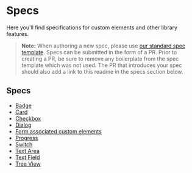 # Specs

Here you'll find specifications for custom elements and other library features.

> **Note:** When authoring a new spec, please use [our standard spec template](./template.md). Specs can be submitted in the form of a PR. Prior to creating a PR, be sure to remove any boilerplate from the spec template which was not used. The PR that introduces your spec should also add a link to this readme in the specs section below.

## Specs
- [Badge](./badge.md)
- [Card](./card/card.md)
- [Checkbox](./checkbox.md)
- [Dialog](./dialog/dialog.md)
- [Form associated custom elements]("./form-associated-custom-element.md")
- [Progress](./progress.md)
- [Switch](./switch.md)
- [Text Area](./text-area/text-area.md)
- [Text Field](./text-field/text-field.md)
- [Tree View](./tree-view/tree-view.md)
